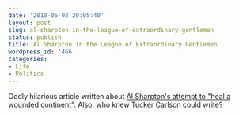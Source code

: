 ```yaml
---
date: '2010-05-02 20:05:40'
layout: post
slug: al-sharpton-in-the-league-of-extraordinary-gentlemen
status: publish
title: Al Sharpton in the League of Extraordinary Gentlemen
wordpress_id: '466'
categories:
- Life
- Politics
---
```


Oddly hilarious article written about [Al Sharpton's attempt to "heal a wounded continent"](http://www.esquire.com/print-this/ESQ1103-NOV_LIBERIA_rev).  Also, who knew Tucker Carlson could write?
